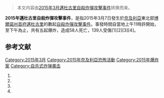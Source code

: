 > 本文内容由[2015年3月邁杜古里自殺炸彈攻擊事件](https://zh.wikipedia.org/wiki/2015年3月邁杜古里自殺炸彈攻擊事件)转换而来。


**2015年邁杜古里自殺炸彈攻擊事件**，是指2015年3月7日發生於[奈及利亞](../Page/奈及利亞.md "wikilink")東北部[博爾諾州首府](https://zh.wikipedia.org/wiki/博爾諾州 "wikilink")[邁杜古里](../Page/邁杜古里.md "wikilink")的數起[自殺炸彈攻擊事件](https://zh.wikipedia.org/wiki/自殺攻擊 "wikilink")。事發時間自當地上午11時許開始，至下午為止，共有五起爆炸，造成58人死亡，139人受傷\[1\]\[2\]\[3\]\[4\]。

## 参考文献

[Category:2015年3月](https://zh.wikipedia.org/wiki/Category:2015年3月 "wikilink") [Category:2015年奈及利亞恐怖活動](https://zh.wikipedia.org/wiki/Category:2015年奈及利亞恐怖活動 "wikilink") [Category:2015年爆炸案](https://zh.wikipedia.org/wiki/Category:2015年爆炸案 "wikilink") [Category:自杀式炸弹袭击](https://zh.wikipedia.org/wiki/Category:自杀式炸弹袭击 "wikilink")

1.
2.
3.
4.